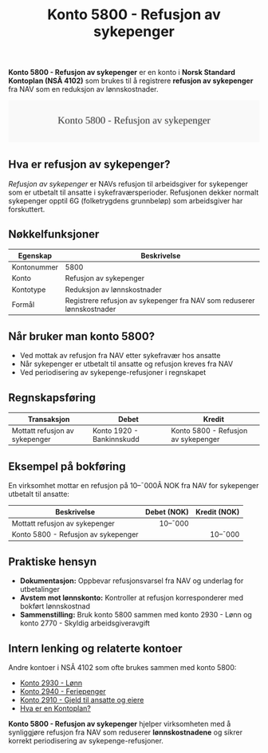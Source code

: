 ﻿---
title: "Konto 5800 - Refusjon av sykepenger"
seoTitle: "5800-refusjon-av-sykepenger"
meta_description: '**Konto 5800 - Refusjon av sykepenger** er en konto i **Norsk Standard Kontoplan (NSÂ 4102)** som brukes til å registrere **refusjon av sykepenger** fra NAV so...'
slug: 5800-refusjon-av-sykepenger
type: blog
layout: pages/single
---

**Konto 5800 - Refusjon av sykepenger** er en konto i **Norsk Standard Kontoplan (NSÂ 4102)** som brukes til å registrere **refusjon av sykepenger** fra NAV som en reduksjon av lønnskostnader.

![Illustrasjon av konto 5800 Refusjon av sykepenger](5800-refusjon-av-sykepenger-image.svg)

## Hva er refusjon av sykepenger?

*Refusjon av sykepenger* er NAVs refusjon til arbeidsgiver for sykepenger som er utbetalt til ansatte i sykefraværsperioder. Refusjonen dekker normalt sykepenger opptil 6G (folketrygdens grunnbeløp) som arbeidsgiver har forskuttert.

## Nøkkelfunksjoner

| Egenskap      | Beskrivelse                                                            |
|---------------|------------------------------------------------------------------------|
| Kontonummer   | 5800                                                                   |
| Konto         | Refusjon av sykepenger                                                 |
| Kontotype     | Reduksjon av lønnskostnader                                            |
| Formål        | Registrere refusjon av sykepenger fra NAV som reduserer lønnskostnader |

## Når bruker man konto 5800?

* Ved mottak av refusjon fra NAV etter sykefravær hos ansatte
* Når sykepenger er utbetalt til ansatte og refusjon kreves fra NAV
* Ved periodisering av sykepenge-refusjoner i regnskapet

## Regnskapsføring

| Transaksjon                                | Debet                            | Kredit                             |
|--------------------------------------------|----------------------------------|------------------------------------|
| Mottatt refusjon av sykepenger             | Konto 1920 - Bankinnskudd        | Konto 5800 - Refusjon av sykepenger |

## Eksempel på bokføring

En virksomhet mottar en refusjon på 10–¯000Â NOK fra NAV for sykepenger utbetalt til ansatte:

| Beskrivelse                      | Debet (NOK) | Kredit (NOK) |
|----------------------------------|------------:|-------------:|
| Mottatt refusjon av sykepenger   |      10–¯000 |              |
| Konto 5800 - Refusjon av sykepenger |             |      10–¯000 |

## Praktiske hensyn

* **Dokumentasjon:** Oppbevar refusjonsvarsel fra NAV og underlag for utbetalinger
* **Avstem mot lønnskonto:** Kontroller at refusjon korresponderer med bokført lønnskostnad
* **Sammenstilling:** Bruk konto 5800 sammen med konto 2930 - Lønn og konto 2770 - Skyldig arbeidsgiveravgift

## Intern lenking og relaterte kontoer

Andre kontoer i NSÂ 4102 som ofte brukes sammen med konto 5800:

* [Konto 2930 - Lønn](/blogs/kontoplan/2930-lonn "Konto 2930 - Lønn")
* [Konto 2940 - Feriepenger](/blogs/kontoplan/2940-feriepenger "Konto 2940 - Feriepenger")
* [Konto 2910 - Gjeld til ansatte og eiere](/blogs/kontoplan/2910-gjeld-til-ansatte-og-eiere "Konto 2910 - Gjeld til ansatte og eiere")
* [Hva er en Kontoplan?](/blogs/regnskap/hva-er-kontoplan "Hva er en Kontoplan? Komplett Guide til Kontoplaner i Norsk Regnskap")

**Konto 5800 - Refusjon av sykepenger** hjelper virksomheten med å synliggjøre refusjon fra NAV som reduserer **lønnskostnadene** og sikrer korrekt periodisering av sykepenge-refusjoner.






